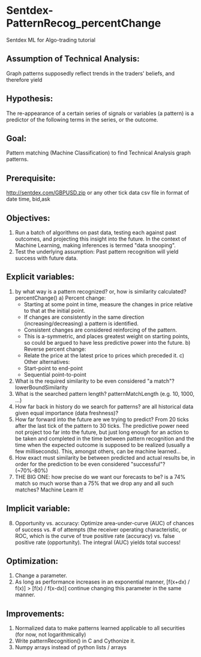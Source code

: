 Sentdex-PatternRecog_percentChange
==================================

Sentdex ML for Algo-trading tutorial

Assumption of Technical Analysis: 
---------------------------------
Graph patterns supposedly reflect trends in
the traders' beliefs, and therefore yield

Hypothesis:
-----------
The re-appearance of a certain series of signals or variables
(a pattern) is a predictor of the following terms in the series,
or the outcome.

Goal: 
-----
Pattern matching (Machine Classification) to find Technical Analysis
graph patterns.

Prerequisite:
-------------
http://sentdex.com/GBPUSD.zip
or any other tick data csv file  in format of date time, bid,ask

Objectives:
-----------
1. Run a batch of algorithms on past data, testing each against past outcomes,
and projecting this insight into the future.
In the context of Machine Learning, making inferences is
termed "data snooping".
2. Test the underlying assumption: Past pattern recognition will yield success
with future data.

Explicit variables:
-------------------
1. by what way is a pattern recognized?
or, how is similarity calculated? percentChange()
  a) Percent change:
    * Starting at some point in time, measure the changes in price
relative to that at the initial point.
    * If changes are consistently in the same direction (increasing/decreasing)
a pattern is identified.
    * Consistent changes are considered reinforcing of the pattern.
    * This is a-symmetric, and places greatest weight on starting points,
so could be argued to have less predictive power into the future.
  b) Reverse percent change:
    * Relate the price at the latest price to prices which preceded it.
  c) Other alternatives:
    * Start-point to end-point
    * Sequential point-to-point
2. What is the required similarity to be even considered "a match"?
lowerBoundSimilarity
3. What is the searched pattern length? patternMatchLength (e.g. 10, 1000, ...)
4. How far back in history do we search for patterns?
are all historical data given equal importance (data freshness)?
5. How far forward into the future are we trying to predict?
From 20 ticks after the last tick of the pattern to 30 ticks.
The predictive power need not project too far into the future, but just long
enough for an action to be taken and completed in the time between pattern
recognition and the time when the expected outcome is supposed to be realized
(usually a few milliseconds).
This, amongst others, can be machine learned...
6. How exact must similarity be between predicted and actual results be,
in order for the prediction to be even considered "successful"? (~70%-80%)
7. THE BIG ONE: how precise do we want our forecasts to be?
is a 74% match so much worse than a 75% that we drop any and all such matches?
Machine Learn it!

Implicit variable:
------------------
8. Opportunity vs. accuracy:
Optimize area-under-curve (AUC) of chances of success vs. # of attempts
(the receiver operating characteristic, or ROC, which is the curve of
true positive rate (accuracy) vs. false positive rate (opportunity).
The integral (AUC) yields total success!

Optimization:
-------------
1. Change a parameter.
2. As long as performance increases in an exponential manner,
[f(x+dx) / f(x)] > [f(x) / f(x-dx)]
continue changing this parameter in the same manner.

Improvements:
-------------
1. Normalized data to make patterns learned applicable to all securities
(for now, not logarithmically)
2. Write patternRecognition() in C and Cythonize it.
3. Numpy arrays instead of python lists / arrays
